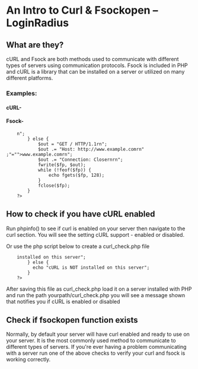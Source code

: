 # An Intro to Curl & Fsockopen – LoginRadius

## What are they?

cURL and Fsock are both methods used to communicate with different types of servers using communication protocols. Fsock is included in PHP and cURL is a library that can be installed on a server or utilized on many different platforms.

### Examples:

#### cURL-





#### Fsock-


        n";
            } else {
                $out = "GET / HTTP/1.1rn";
                $out .= "Host: http://www.example.comrn" ;"="">www.example.comrn";
                $out .= "Connection: Closernrn";
                fwrite($fp, $out);
                while (!feof($fp)) {
                    echo fgets($fp, 128);
                }
                fclose($fp);
            }
        ?>


## How to check if you have cURL enabled

Run phpinfo() to see if curl is enabled on your server then navigate to the curl section. You will see the setting cURL support - enabled or disabled.





Or use the php script below to create a curl_check.php file


        installed on this server";
            } else {
              echo "cURL is NOT installed on this server";
            }
        ?>


After saving this file as curl_check.php load it on a server installed with PHP and run the path yourpath/curl_check.php you will see a message shown that notifies you if cURL is enabled or disabled

## Check if fsockopen function exists





Normally, by default your server will have curl enabled and ready to use on your server. It is the most commonly used method to communicate to different types of servers. If you're ever having a problem communicating with a server run one of the above checks to verify your curl and fsock is working correctly.
